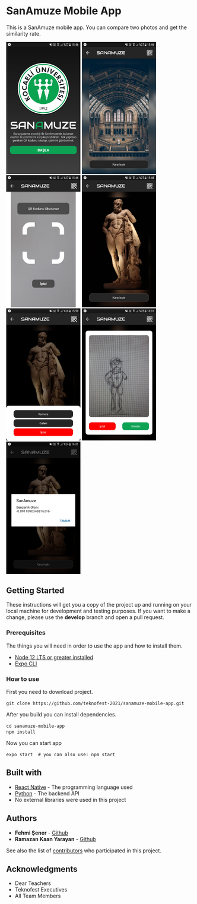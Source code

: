 # SanAmuze Mobile App

This is a SanAmuze mobile app. You can compare two photos and get the similarity rate.

<img src="screenshots/1.jpeg" width="200">
<img src="screenshots/2.jpeg" width="200"> 
<img src="screenshots/3.jpeg" width="200">
<img src="screenshots/4.jpeg" width="200">
<img src="screenshots/5.jpeg" width="200"> 
<img src="screenshots/6.jpeg" width="200">
<img src="screenshots/7.jpeg" width="200">

## Getting Started

These instructions will get you a copy of the project up and running on your local machine for development and testing purposes. If you want to make a change, please use the **develop** branch and open a pull request.

### Prerequisites

The things you will need in order to use the app and how to install them.

- [Node 12 LTS or greater installed](https://nodejs.org/en/download/)
- [Expo CLI](https://docs.expo.dev/workflow/expo-cli/)

### How to use
First you need to download project.
```
git clone https://github.com/teknofest-2021/sanamuze-mobile-app.git
```
After you build you can install dependencies.
```
cd sanamuze-mobile-app
npm install
```
Now you can start app
```
expo start  # you can also use: npm start
```

## Built with

* [React Native](https://reactnative.dev/) - The programming language used
* [Python](https://github.com/teknofest-2021/similarity-rate-api) - The backend API
* No external libraries were used in this project

## Authors

* **Fehmi Şener** - [Github](https://github.com/fehmiisener)
* **Ramazan Kaan Yarayan** - [Github](https://github.com/rknyryn)

See also the list of [contributors](https://github.com/teknofest-2021/sanamuze-mobile-app/contributors) who participated in this project.

## Acknowledgments

* Dear Teachers
* Teknofest Executives
* All Team Members
